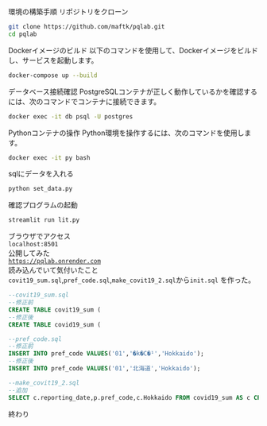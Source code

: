 環境の構築手順
リポジトリをクローン

```bash
git clone https://github.com/maftk/pqlab.git
cd pqlab
```
Dockerイメージのビルド 以下のコマンドを使用して、Dockerイメージをビルドし、サービスを起動します。
```bash
docker-compose up --build
```
データベース接続確認 PostgreSQLコンテナが正しく動作しているかを確認するには、次のコマンドでコンテナに接続できます。

```bash
docker exec -it db psql -U postgres
```
Pythonコンテナの操作 Python環境を操作するには、次のコマンドを使用します。
```bash
docker exec -it py bash
```

sqlにデータを入れる
```bash
python set_data.py
```
確認プログラムの起動
```bash
streamlit run lit.py
```
ブラウザでアクセス\
`localhost:8501`\
公開してみた\
[`https://pqlab.onrender.com`](https://pqlab.onrender.com)\
読み込んでいて気付いたこと
`covit19_sum.sql`,`pref_code.sql`,`make_covit19_2.sql`から`init.sql`
を作った。
```sql
--covit19_sum.sql
--修正前
CREATE TABLE covit19_sum (
--修正後
CREATE TABLE covid19_sum (

--pref_code.sql
--修正前
INSERT INTO pref_code VALUES('01','�k�C�¹','Hokkaido');
--修正後
INSERT INTO pref_code VALUES('01','北海道','Hokkaido');

--make_covit19_2.sql
--追加
SELECT c.reporting_date,p.pref_code,c.Hokkaido FROM covid19_sum AS c CROSS JOIN pref_code AS p WHERE p.pref_code='01' UNION
```
終わり
